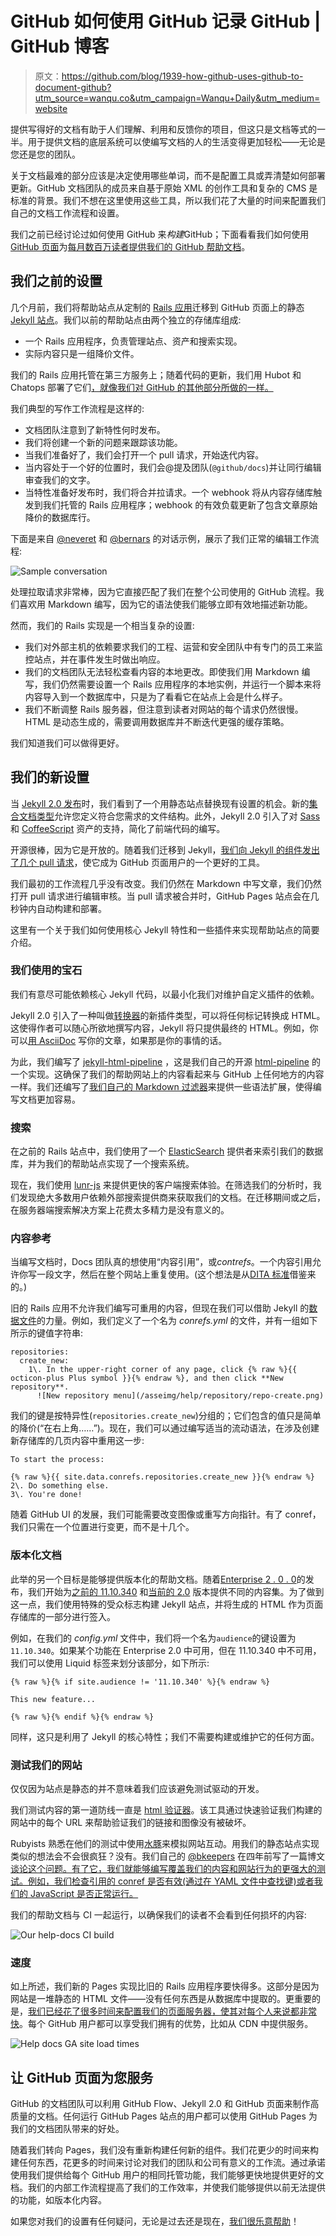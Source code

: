 # GitHub 如何使用 GitHub 记录 GitHub | GitHub 博客

> 原文：<https://github.com/blog/1939-how-github-uses-github-to-document-github?utm_source=wanqu.co&utm_campaign=Wanqu+Daily&utm_medium=website>

<main role="main" id="post-30656" class="col-12 col-lg-7 post__content col-md-8 post-30656 post type-post status-publish format-standard hentry category-engineering">

提供写得好的文档有助于人们理解、利用和反馈你的项目，但这只是文档等式的一半。用于提供文档的底层系统可以使编写文档的人的生活变得更加轻松——无论是您还是您的团队。

关于文档最难的部分应该是决定使用哪些单词，而不是配置工具或弄清楚如何部署更新。GitHub 文档团队的成员来自基于原始 XML 的创作工具和复杂的 CMS 是标准的背景。我们不想在这里使用这些工具，所以我们花了大量的时间来配置我们自己的文档工作流程和设置。

我们之前已经讨论过如何使用 GitHub 来*构建*GitHub；下面看看我们如何使用 [GitHub 页面](https://pages.github.com/)为[每月数百万读者提供我们的 GitHub 帮助文档](https://help.github.com)。

## 我们之前的设置

几个月前，我们将帮助站点从定制的 [Rails 应用](http://rubyonrails.org/)迁移到 GitHub 页面上的静态 [Jekyll 站点](http://jekyllrb.com/)。我们以前的帮助站点由两个独立的存储库组成:

*   一个 Rails 应用程序，负责管理站点、资产和搜索实现。
*   实际内容只是一组降价文件。

我们的 Rails 应用托管在第三方服务上；随着代码的更新，我们用 Hubot 和 Chatops 部署了它们[，就像我们对 GitHub 的其他部分所做的一样。](https://hubot.github.com/)

我们典型的写作工作流程是这样的:

*   文档团队注意到了新特性何时发布。
*   我们将创建一个新的问题来跟踪该功能。
*   当我们准备好了，我们会打开一个 pull 请求，开始迭代内容。
*   当内容处于一个好的位置时，我们会@提及团队(`@github/docs`)并让同行编辑审查我们的文字。
*   当特性准备好发布时，我们将合并拉请求。一个 webhook 将从内容存储库触发到我们托管的 Rails 应用程序；webhook 的有效负载更新了包含文章原始降价的数据库行。

下面是来自 [@neveret](https://github.com/neverett) 和 [@bernars](https://github.com/bernars) 的对话示例，展示了我们正常的编辑工作流程:

![Sample conversation](img/a22d5bbc8d3927fe485f5bfdf5d19b63.png)

处理拉取请求非常棒，因为它直接匹配了我们在整个公司使用的 GitHub 流程。我们喜欢用 Markdown 编写，因为它的语法使我们能够立即有效地描述新功能。

然而，我们的 Rails 实现是一个相当复杂的设置:

*   我们对外部主机的依赖要求我们的工程、运营和安全团队中有专门的员工来监控站点，并在事件发生时做出响应。
*   我们的文档团队无法轻松查看内容的本地更改。即使我们用 Markdown 编写，我们仍然需要设置一个 Rails 应用程序的本地实例，并运行一个脚本来将内容导入到一个数据库中，只是为了看看它在站点上会是什么样子。
*   我们不断调整 Rails 服务器，但注意到读者对网站的每个请求仍然很慢。HTML 是动态生成的，需要调用数据库并不断迭代更强的缓存策略。

我们知道我们可以做得更好。

## 我们的新设置

当 [Jekyll 2.0 发布](https://github.com/blog/1867-github-pages-now-runs-jekyll-2-2-0)时，我们看到了一个用静态站点替换现有设置的机会。新的[集合文档类型](http://jekyllrb.com/docs/collections/)允许您定义符合您需求的文件结构。此外，Jekyll 2.0 引入了对 [Sass](http://sass-lang.com/) 和 [CoffeeScript](http://coffeescript.org/) 资产的支持，简化了前端代码的编写。

开源很棒，因为它是开放的。随着我们迁移到 Jekyll，[我们向 Jekyll 的组件发出了几个 pull 请求](https://github.com/search?utf8=%E2%9C%93&q=author%3Ajglovier+author%3Abenbalter+author%3Agjtorikian+user%3Ajekyll+is%3Amerged+created%3A2014-04-01..2014-12-15)，使它成为 GitHub 页面用户的一个更好的工具。

我们最初的工作流程几乎没有改变。我们仍然在 Markdown 中写文章，我们仍然打开 pull 请求进行编辑审核。当 pull 请求被合并时，GitHub Pages 站点会在几秒钟内自动构建和部署。

这里有一个关于我们如何使用核心 Jekyll 特性和一些插件来实现帮助站点的简要介绍。

### 我们使用的宝石

我们有意尽可能依赖核心 Jekyll 代码，以最小化我们对维护自定义插件的依赖。

Jekyll 2.0 引入了一种叫做[转换器](http://jekyllrb.com/docs/plugins/#converters)的新插件类型，可以将任何标记转换成 HTML。这使得作者可以随心所欲地撰写内容，Jekyll 将只提供最终的 HTML。例如，你可以[用 AsciiDoc](https://github.com/asciidoctor/jekyll-asciidoc) 写你的文章，如果那是你的事情的话。

为此，我们编写了 [jekyll-html-pipeline](https://github.com/gjtorikian/jekyll-html-pipeline) ，这是我们自己的开源 [html-pipeline](https://github.com/jch/html-pipeline) 的一个实现。这确保了我们的帮助网站上的内容看起来与 GitHub 上任何地方的内容一样。我们还编写了[我们自己的 Markdown 过滤器](https://github.com/gjtorikian/extended-markdown-filter)来提供一些语法扩展，使得编写文档更加容易。

### 搜索

在之前的 Rails 站点中，我们使用了一个 [ElasticSearch](http://www.elasticsearch.org/) 提供者来索引我们的数据库，并为我们的帮助站点实现了一个搜索系统。

现在，我们使用 [lunr-js](http://lunrjs.com/) 来提供更快的客户端搜索体验。在筛选我们的分析时，我们发现绝大多数用户依赖外部搜索提供商来获取我们的文档。在迁移期间或之后，在服务器端搜索解决方案上花费太多精力是没有意义的。

### 内容参考

当编写文档时，Docs 团队真的想使用“内容引用”，或*contrefs*。一个内容引用允许你写一段文字，然后在整个网站上重复使用。(这个想法是从[DITA 标准](http://dita.xml.org/arch-conref)借鉴来的。)

旧的 Rails 应用不允许我们编写可重用的内容，但现在我们可以借助 Jekyll 的[数据文件](http://jekyllrb.com/docs/datafiles/)的力量。例如，我们定义了一个名为 *conrefs.yml* 的文件，并有一组如下所示的键值字符串:

```
repositories:
  create_new:
    1\. In the upper-right corner of any page, click {% raw %}{{ octicon-plus Plus symbol }}{% endraw %}, and then click **New repository**.
      ![New repository menu](/asseimg/help/repository/repo-create.png)
```

我们的键是按特异性(`repositories.create_new`)分组的；它们包含的值只是简单的降价(“在右上角……”)。现在，我们可以通过编写适当的流动语法，在涉及创建新存储库的几页内容中重用这一步:

```
To start the process:

{% raw %}{{ site.data.conrefs.repositories.create_new }}{% endraw %}
2\. Do something else.
3\. You're done!
```

随着 GitHub UI 的发展，我们可能需要改变图像或重写方向指针。有了 conref，我们只需在一个位置进行变更，而不是十几个。

### 版本化文档

此举的另一个目标是能够提供版本化的帮助文档。随着[Enterprise 2 . 0 . 0](https://github.com/blog/1918-a-faster-more-flexible-github-enterprise)的发布，我们开始为[之前的 11.10.340](https://help.github.com/enterprise/11.10.340/user/) 和[当前的 2.0](https://help.github.com/enterprise/2.0/user/) 版本提供不同的内容集。为了做到这一点，我们使用特殊的受众标志构建 Jekyll 站点，并将生成的 HTML 作为页面存储库的一部分进行签入。

例如，在我们的 *config.yml* 文件中，我们将一个名为`audience`的键设置为`11.10.340`。如果某个功能在 Enterprise 2.0 中可用，但在 11.10.340 中不可用，我们可以使用 Liquid 标签来划分该部分，如下所示:

```
{% raw %}{% if site.audience != '11.10.340' %}{% endraw %}

This new feature...

{% raw %}{% endif %}{% endraw %}
```

同样，这只是利用了 Jekyll 的核心特性；我们不需要构建或维护它的任何方面。

### 测试我们的网站

仅仅因为站点是静态的并不意味着我们应该避免测试驱动的开发。

我们测试内容的第一道防线一直是 [html 验证器](https://github.com/gjtorikian/html-proofer)。该工具通过快速验证我们构建的网站中的每个 URL 来帮助验证我们的链接和图像没有被破坏。

Rubyists 熟悉在他们的测试中使用[水豚](https://jnicklas.github.io/capybara/)来模拟网站互动。用我们的静态站点实现类似的想法会不会很疯狂？没有。我们自己的 [@bkeepers](https://github.com/bkeepers) 在四年前写了一篇博文[谈论这个问题。有了它，我们就能够编写覆盖我们的内容和网站行为的更强大的测试。例如，我们检查引用的 conref 是否有效(通过在 YAML 文件中查找键)或者我们的 JavaScript 是否正常运行。](http://opensoul.org/2010/05/11/capybaras-eating-cucumbers/)

我们的帮助文档与 CI 一起运行，以确保我们的读者不会看到任何损坏的内容:

![Our help-docs CI build](img/602637a273f838867e2214fe7cf99de4.png)

### 速度

如上所述，我们新的 Pages 实现比旧的 Rails 应用程序要快得多。这部分是因为网站是一堆静态的 HTML 文件——没有任何东西是从数据库中提取的。更重要的是，[我们已经花了很多时间来配置我们的页面服务器，使其对每个人来说都非常快](https://github.com/blog/search?q=github+pages)。每个 GitHub 用户都可以享受我们拥有的优势，比如从 CDN 中提供服务。

![Help docs GA site load times](img/617fd1e22a28dc6d2fb2334d02f45f6a.png)

## 让 GitHub 页面为您服务

GitHub 的文档团队可以利用 GitHub Flow、Jekyll 2.0 和 GitHub 页面来制作高质量的文档。任何运行 GitHub Pages 站点的用户都可以使用 GitHub Pages 为我们的文档团队带来的好处。

随着我们转向 Pages，我们没有重新构建任何新的组件。我们花更少的时间来构建任何东西，花更多的时间来讨论对我们的团队和公司有意义的工作流。通过承诺使用我们提供给每个 GitHub 用户的相同托管功能，我们能够更快地提供更好的文档。我们的内部工作流程提高了我们的工作效率，并使我们能够提供以前无法提供的功能，如版本化内容。

如果您对我们的设置有任何疑问，无论是过去还是现在，[我们很乐意帮助](https://github.com/contact?form%5Bsubject%5D=I+have+a+question+about+your+amazing+Help+site)！

</main>